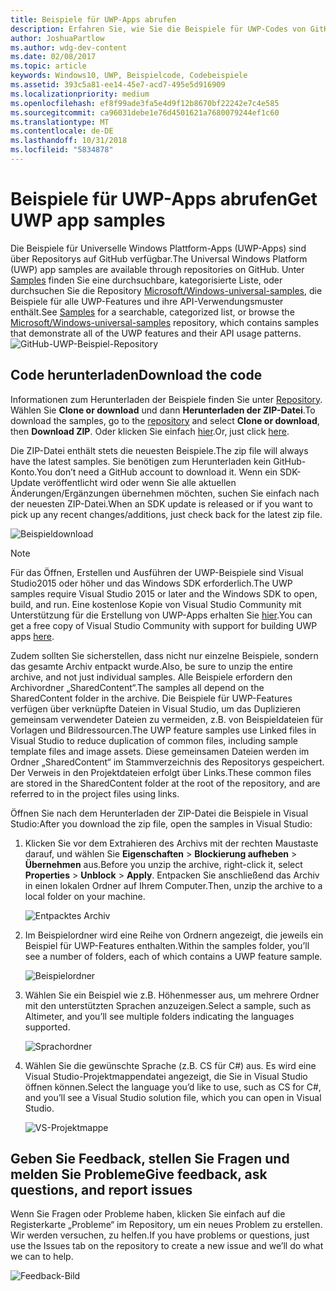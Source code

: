 ```yaml
---
title: Beispiele für UWP-Apps abrufen
description: Erfahren Sie, wie Sie die Beispiele für UWP-Codes von GitHub herunterladen können.
author: JoshuaPartlow
ms.author: wdg-dev-content
ms.date: 02/08/2017
ms.topic: article
keywords: Windows10, UWP, Beispielcode, Codebeispiele
ms.assetid: 393c5a81-ee14-45e7-acd7-495e5d916909
ms.localizationpriority: medium
ms.openlocfilehash: ef8f99ade3fa5e4d9f12b8670bf22242e7c4e585
ms.sourcegitcommit: ca96031debe1e76d4501621a7680079244ef1c60
ms.translationtype: MT
ms.contentlocale: de-DE
ms.lasthandoff: 10/31/2018
ms.locfileid: "5834878"
---
```

# <a name="get-uwp-app-samples"></a><span data-ttu-id="71082-104">Beispiele für UWP-Apps abrufen</span><span class="sxs-lookup"><span data-stu-id="71082-104">Get UWP app samples</span></span>

<span data-ttu-id="71082-105">Die Beispiele für Universelle Windows Plattform-Apps (UWP-Apps) sind über Repositorys auf GitHub verfügbar.</span><span class="sxs-lookup"><span data-stu-id="71082-105">The Universal Windows Platform (UWP) app samples are available through repositories on GitHub.</span></span> <span data-ttu-id="71082-106">Unter [Samples](https://developer.microsoft.com/windows/samples "Dev Center Beispiele") finden Sie eine durchsuchbare, kategorisierte Liste, oder durchsuchen Sie die Repository [Microsoft/Windows-universal-samples](https://github.com/Microsoft/Windows-universal-samples "GitHub-Repository mit App-Beispielen für die Universelle Windows-Plattform"), die Beispiele für alle UWP-Features und ihre API-Verwendungsmuster enthält.</span><span class="sxs-lookup"><span data-stu-id="71082-106">See [Samples](https://developer.microsoft.com/windows/samples "Dev Center samples") for a searchable, categorized list, or browse the [Microsoft/Windows-universal-samples](https://github.com/Microsoft/Windows-universal-samples "Universal Windows Platform app samples GitHub repository") repository, which contains samples that demonstrate all of the UWP features and their API usage patterns.</span></span>  
![GitHub-UWP-Beispiel-Repository](images/GitHubUWPSamplesPage.png)

## <a name="download-the-code"></a><span data-ttu-id="71082-108">Code herunterladen</span><span class="sxs-lookup"><span data-stu-id="71082-108">Download the code</span></span>

<span data-ttu-id="71082-109">Informationen zum Herunterladen der Beispiele finden Sie unter [Repository](https://github.com/Microsoft/Windows-universal-samples "GitHub-Repository mit App-Beispielen für die Universelle Windows-Plattform"). Wählen Sie **Clone or download** und dann **Herunterladen der ZIP-Datei**.</span><span class="sxs-lookup"><span data-stu-id="71082-109">To download the samples, go to the [repository](https://github.com/Microsoft/Windows-universal-samples "Universal Windows Platform app samples GitHub repository") and select **Clone or download**, then **Download ZIP**.</span></span> <span data-ttu-id="71082-110">Oder klicken Sie einfach [hier](https://github.com/Microsoft/Windows-universal-samples/archive/master.zip "ZIP-Datei mit App-Beispielen für die Universelle Windows-Plattform herunterladen").</span><span class="sxs-lookup"><span data-stu-id="71082-110">Or, just click [here](https://github.com/Microsoft/Windows-universal-samples/archive/master.zip "Universal Windows Platform app samples zip file download").</span></span>

<span data-ttu-id="71082-111">Die ZIP-Datei enthält stets die neuesten Beispiele.</span><span class="sxs-lookup"><span data-stu-id="71082-111">The zip file will always have the latest samples.</span></span> <span data-ttu-id="71082-112">Sie benötigen zum Herunterladen kein GitHub-Konto.</span><span class="sxs-lookup"><span data-stu-id="71082-112">You don’t need a GitHub account to download it.</span></span> <span data-ttu-id="71082-113">Wenn ein SDK-Update veröffentlicht wird oder wenn Sie alle aktuellen Änderungen/Ergänzungen übernehmen möchten, suchen Sie einfach nach der neuesten ZIP-Datei.</span><span class="sxs-lookup"><span data-stu-id="71082-113">When an SDK update is released or if you want to pick up any recent changes/additions, just check back for the latest zip file.</span></span>

![Beispieldownload](images/SamplesDownloadButton.png)


> [!NOTE]
> <span data-ttu-id="71082-115">Für das Öffnen, Erstellen und Ausführen der UWP-Beispiele sind Visual Studio2015 oder höher und das Windows SDK erforderlich.</span><span class="sxs-lookup"><span data-stu-id="71082-115">The UWP samples require Visual Studio 2015 or later and the Windows SDK to open, build, and run.</span></span> <span data-ttu-id="71082-116">Eine kostenlose Kopie von Visual Studio Community mit Unterstützung für die Erstellung von UWP-Apps erhalten Sie [hier](http://go.microsoft.com/fwlink/p/?LinkID=280676 "Downloads für Windows-Entwicklungstools").</span><span class="sxs-lookup"><span data-stu-id="71082-116">You can get a free copy of Visual Studio Community with support for building UWP apps [here](http://go.microsoft.com/fwlink/p/?LinkID=280676 "Windows development tools downloads").</span></span>  
>
> <span data-ttu-id="71082-117">Zudem sollten Sie sicherstellen, dass nicht nur einzelne Beispiele, sondern das gesamte Archiv entpackt wurde.</span><span class="sxs-lookup"><span data-stu-id="71082-117">Also, be sure to unzip the entire archive, and not just individual samples.</span></span> <span data-ttu-id="71082-118">Alle Beispiele erfordern den Archivordner „SharedContent“.</span><span class="sxs-lookup"><span data-stu-id="71082-118">The samples all depend on the SharedContent folder in the archive.</span></span> <span data-ttu-id="71082-119">Die Beispiele für UWP-Features verfügen über verknüpfte Dateien in Visual Studio, um das Duplizieren gemeinsam verwendeter Dateien zu vermeiden, z.B. von Beispieldateien für Vorlagen und Bildressourcen.</span><span class="sxs-lookup"><span data-stu-id="71082-119">The UWP feature samples use Linked files in Visual Studio to reduce duplication of common files, including sample template files and image assets.</span></span> <span data-ttu-id="71082-120">Diese gemeinsamen Dateien werden im Ordner „SharedContent“ im Stammverzeichnis des Repositorys gespeichert. Der Verweis in den Projektdateien erfolgt über Links.</span><span class="sxs-lookup"><span data-stu-id="71082-120">These common files are stored in the SharedContent folder at the root of the repository, and are referred to in the project files using links.</span></span>

<span data-ttu-id="71082-121">Öffnen Sie nach dem Herunterladen der ZIP-Datei die Beispiele in Visual Studio:</span><span class="sxs-lookup"><span data-stu-id="71082-121">After you download the zip file, open the samples in Visual Studio:</span></span>

1.  <span data-ttu-id="71082-122">Klicken Sie vor dem Extrahieren des Archivs mit der rechten Maustaste darauf, und wählen Sie **Eigenschaften** > **Blockierung aufheben** > **Übernehmen** aus.</span><span class="sxs-lookup"><span data-stu-id="71082-122">Before you unzip the archive, right-click it, select **Properties** > **Unblock** > **Apply**.</span></span> <span data-ttu-id="71082-123">Entpacken Sie anschließend das Archiv in einen lokalen Ordner auf Ihrem Computer.</span><span class="sxs-lookup"><span data-stu-id="71082-123">Then, unzip the archive to a local folder on your machine.</span></span>

    ![Entpacktes Archiv](images/SamplesUnzip1.png)
2.  <span data-ttu-id="71082-125">Im Beispielordner wird eine Reihe von Ordnern angezeigt, die jeweils ein Beispiel für UWP-Features enthalten.</span><span class="sxs-lookup"><span data-stu-id="71082-125">Within the samples folder, you’ll see a number of folders, each of which contains a UWP feature sample.</span></span>

    ![Beispielordner](images/SamplesUnzip2.png)

3.  <span data-ttu-id="71082-127">Wählen Sie ein Beispiel wie z.B. Höhenmesser aus, um mehrere Ordner mit den unterstützten Sprachen anzuzeigen.</span><span class="sxs-lookup"><span data-stu-id="71082-127">Select a sample, such as Altimeter, and you’ll see multiple folders indicating the languages supported.</span></span>

    ![Sprachordner](images/SamplesUnzip3.png)

4.  <span data-ttu-id="71082-129">Wählen Sie die gewünschte Sprache (z.B. CS für C\#) aus. Es wird eine Visual Studio-Projektmappendatei angezeigt, die Sie in Visual Studio öffnen können.</span><span class="sxs-lookup"><span data-stu-id="71082-129">Select the language you’d like to use, such as CS for C\#, and you’ll see a Visual Studio solution file, which you can open in Visual Studio.</span></span>

    ![VS-Projektmappe](images/SamplesUnzip4.png)

## <a name="give-feedback-ask-questions-and-report-issues"></a><span data-ttu-id="71082-131">Geben Sie Feedback, stellen Sie Fragen und melden Sie Probleme</span><span class="sxs-lookup"><span data-stu-id="71082-131">Give feedback, ask questions, and report issues</span></span>

<span data-ttu-id="71082-132">Wenn Sie Fragen oder Probleme haben, klicken Sie einfach auf die Registerkarte „Probleme“ im Repository, um ein neues Problem zu erstellen. Wir werden versuchen, zu helfen.</span><span class="sxs-lookup"><span data-stu-id="71082-132">If you have problems or questions, just use the Issues tab on the repository to create a new issue and we’ll do what we can to help.</span></span>

![Feedback-Bild](images/GitHubUWPSamplesFeedback.png)
